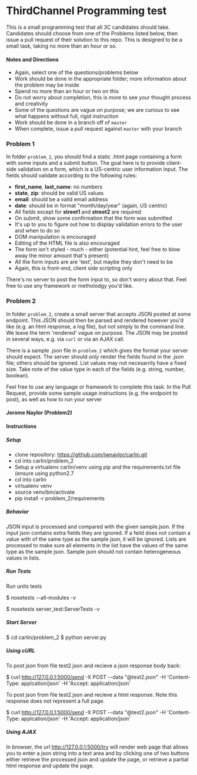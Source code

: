 
# ThirdChannel Programming test

This is a small programming test that all 3C candidates should take. Candidates should choose from one of the Problems listed below, then issue a pull request of their solution to this repo. This is designed to be a small task, taking no more than an hour or so.


#### Notes and Directions

*	Again, select one of the questions/problems below
*	Work should be done in the appropriate folder; more information about the problem may be inside
*	Spend no more than an hour or two on this
*	Do not worry about completion, this is more to see your thought process and creativity
*	Some of the questions are vague on purpose; we are curious to see what happens without full, rigid instruction
*	Work should be done in a branch off of `master`
*	When complete, issue a pull request against `master` with your branch


### Problem 1

In folder `problem_1`, you should find a static .html page containing a form with some inputs and a submit button. The goal here is to provide client-side validation on a form, which is a US-centric user information input. The fields should validate according to the following rules:

*	__first_name__, __last_name__: no numbers
*	__state__, __zip__: should be valid US values
*	__email__: should be a valid email address
*	__date__: should be in format "month/day/year" (again, US centric)
*	All fields except for __street1__ and __street2__ are required
*	On submit, show some confirmation that the form was submitted
*	It's up to you to figure out how to display validation errors to the user and when to do so
*	DOM manipulation is encouraged
*	Editing of the HTML file is also encouraged
*	The form isn't styled - much - either (potential hint, feel free to blow away the minor amount that's present)
*	All the form inputs are are 'text', but maybe they don't need to be
*	Again, this is front-end, client side scripting only

There's no server to post the form input to, so don't worry about that. Feel free to use any framework or metholodgy you'd like.

### Problem 2

In folder `problem_2`, create a small server that accepts JSON posted at some endpoint. This JSON should then be parsed and rendered however you'd like (e.g. an html response, a log file), but not simply to the command line. We leave the term 'rendered' vague on purpose. The JSON may be posted in several ways, e.g. via `curl` or via an AJAX call.

There is a sample .json file in `problem_2` which gives the format your server should expect. The server should *only* render the fields found in the .json file; others should be ignored. List values may not necesarrily have a fixed size. Take note of the value type in each of the fields (e.g. string, number, boolean).

Feel free to use any language or framework to complete this task. In the Pull Request, provide some sample usage instructions (e.g. the endpoint to post), as well as how to run your server


#### Jerome Naylor (Problem2)
#### Instructions


##### Setup

* clone repository: https://github.com/jwnaylor/carlin.git
* cd into carlin/problem_2
* Setup a virtualenv carlin/venv using pip and the requirements.txt file (ensure using python2.7
* cd into carlin
* virtualenv venv
* source venv/bin/activate
* pip install -r problem_2/requirements
  

##### Behavior

JSON input is processed and compared with the given sample.json.  If the input json contains extra fields they are ignored.  If a feild
does not contain a value with of the same type as the sample json, it will be ignored.  Lists are processed to make sure all elements 
in the list have the values of the same type as the sample json. Sample json should not contain heterogeneous values in lists.
 
##### Run Tests

Run units tests

$ nosetests --all-modules -v

$ nosetests server_test:ServerTests -v


##### Start Server

$ cd carlin/problem_2
$ python server.py

##### Using cURL

To post json from file test2.json and recieve a json response body back:

$ curl http://127.0.0.1:5000/send -X POST --data "@test2.json" -H 'Content-Type: applcation/json' -H 'Accept: application/json'

To post json from file test2.json and recieve a html response.  Note this response does not represent a full page.

$ curl http://127.0.0.1:5000/send -X POST --data "@test2.json" -H 'Content-Type: applcation/json' -H 'Accept: application/json'


##### Using AJAX

In browser, the url http://127.0.0.1:5000/try will render web page that allows you to enter a json string into a text area and
by clicking one of two buttons either retrieve the processed json and update the page, or retrieve a partial html response and 
update the page.




